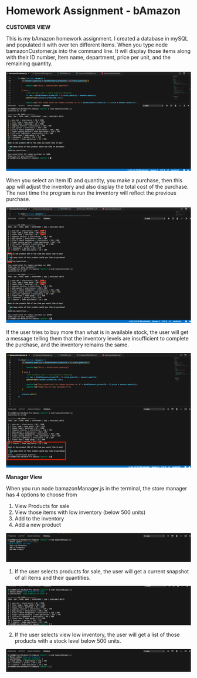 # Homework Assignment -  bAmazon

 **CUSTOMER VIEW**

This is my bAmazon homework assignment. I created a database in mySQL and populated it with over ten different items. When you type node bamazonCustomer.js 
into the command line. It will display those items along with their ID number, Item name, department, price per unit, and the remaining quantity.

![bAmazon](images/bamazonSS1.png)

When you select an Item ID and quantity, you make a purchase, then this app will adjust the inventory and also display the total cost of the purchase. The next time the program is run the inventory will reflect the previous purchase.

![bAmazon](images/bamazonSS2.png)

If the user tries to buy more than what is in available stock, the user will get a message telling them that the inventory levels are insufficient to complete the purchase, and the inventory remains the same.

![bAmazon](images/bamazonSS3.png)

**Manager View**

When you run node bamazonManager.js in the terminal, the store manager has 4 options to choose from 
1. View Products for sale
2. View those items with low inventory (below 500 units)
3. Add to the inventory
4. Add a new product

![bAmazon](images/bamazonSS4.png)

1. If the user selects products for sale, the user will get a current snapshot of all items and their quantities.

![bAmazon](images/bamazonSS5.png)

2. If the user selects view low inventory, the user will get a list of those products with a stock level below 500 units.

![bAmazon](images/bamazonSS6.png)